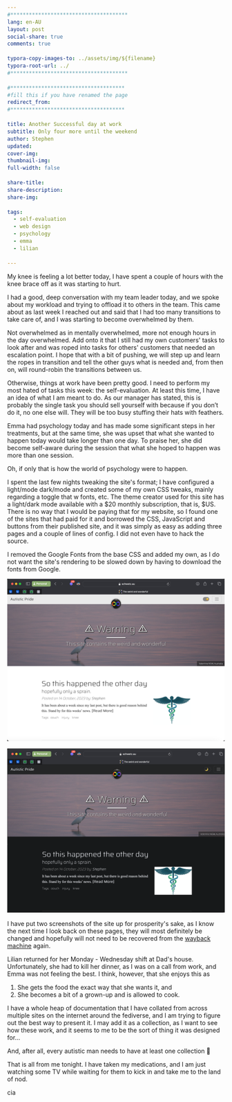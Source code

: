 ```yaml
---
#**************************************
lang: en-AU
layout: post
social-share: true
comments: true

typora-copy-images-to: ../assets/img/${filename}
typora-root-url: ../
#**************************************

#*************************************
#fill this if you have renamed the page
redirect_from:
#*************************************

title: Another Successful day at work
subtitle: Only four more until the weekend
author: Stephen
updated: 
cover-img: 
thumbnail-img: 
full-width: false

share-title: 
share-description: 
share-img: 

tags:
  - self-evaluation
  - web design
  - psychology
  - emma
  - lilian

---
```


My knee is feeling a lot better today, I have spent a couple of hours with the knee brace off as it was starting to hurt.

I had a good, deep conversation with my team leader today, and we spoke about my workload and trying to offload it to others in the team. This came about as last week I reached out and said that I had too many transitions to take care of, and I was starting to become overwhelmed by them. 

Not overwhelmed as in mentally overwhelmed, more not enough hours in the day overwhelmed. Add onto it that I still had my own customers' tasks to look after and was roped into tasks for others' customers that needed an escalation point. I hope that with a bit of pushing, we will step up and learn the ropes in transition and tell the other guys what is needed and, from then on, will round-robin the transitions between us.

Otherwise, things at work have been pretty good. I need to perform my most hated of tasks this week: the self-evaluation.  At least this time, I have an idea of what I am meant to do. As our manager has stated, this is probably the single task you should sell yourself with because if you don’t do it, no one else will. They will be too busy stuffing their hats with feathers.

Emma had psychology today and has made some significant steps in her treatments, but at the same time, she was upset that what she wanted to happen today would take longer than one day. To praise her, she did become self-aware during the session that what she hoped to happen was more than one session.

Oh, if only that is how the world of psychology were to happen.

I spent the last few nights tweaking the site's format; I have configured a light/mode dark/mode and created some of my own CSS tweaks, mainly regarding a toggle that w fonts, etc.  The theme creator used for this site has a light/dark mode available with a $20 monthly subscription,  that is, $US. There is no way that I would be paying that for my website, so I found one of the sites that had paid for it and borrowed the CSS, JavaScript and buttons from their published site, and it was simply as easy as adding three pages and a couple of lines of config. I did not even have to hack the source.

I removed the Google Fonts from the base CSS and added my own, as I do not want the site's rendering to be slowed down by having to download the fonts from Google. 

![The website in light mode](/assets/img/2023-10-17-another-successful-day-at-work/image-20231017001248031.png)

![image-20231017003824609](/assets/img/2023-10-17-another-successful-day-at-work/image-20231017003824609.png)

I have put two screenshots of the site up for prosperity's sake, as I know the next time I look back on these pages, they will most definitely be changed and hopefully will not need to be recovered from the [wayback machine](https://wayback.archive.org) again.

Lilian returned for her Monday - Wednesday shift at Dad's house. Unfortunately, she had to kill her dinner, as I was on a call from work, and Emma was not feeling the best. I think, however, that she enjoys this as 

1. She gets the food the exact way that she wants it, and
2. She becomes a bit of a grown-up and is allowed to cook.

I have a whole heap of documentation that I have collated from across multiple sites on the internet around the fediverse, and I am trying to figure out the best way to present it. I may add it as a collection, as I want to see how these work, and it seems to me to be the sort of thing it was designed for... 

And, after all, every autistic man needs to have at least one collection :facepunch:

That is all from me tonight. I have taken my medications, and I am just watching some TV while waiting for them to kick in and take me to the land of nod.

cia
